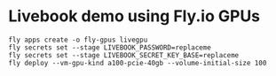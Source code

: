 # Livebook demo using Fly.io GPUs

```
fly apps create -o fly-gpus livegpu
fly secrets set --stage LIVEBOOK_PASSWORD=replaceme
fly secrets set --stage LIVEBOOK_SECRET_KEY_BASE=replaceme
fly deploy --vm-gpu-kind a100-pcie-40gb --volume-initial-size 100
```
